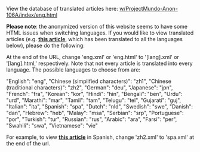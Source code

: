 View the database of translated articles here: [w/ProjectMundo-Anon-106A/index/eng.html](https://anonymous.4open.science/w/ProjectMundo-Anon-106A/index/eng.html)

**Please note**: the anonymized version of this website seems to have some HTML issues when switching languages. If you would like to view translated articles (e.g. [**this article**](https://anonymous.4open.science/w/ProjectMundo-Anon-106A/articles/10X1038_s41467-023-42766-6/zh2.xml), which has been translated to all the languages below), please do the following:

At the end of the URL, change 'eng.xml' or 'eng.html' to '[lang].xml' or '[lang].html,' respectively. Note that not every article is translated into every language. The possible languages to choose from are:

"English": "eng",
"Chinese (simplified characters)": "zh1",
"Chinese (traditional characters)": "zh2",
"German": "deu",
"Japanese": "jpn",
"French": "fra",
"Korean": "kor",
"Hindi": "hin",
"Bengali": "ben",
"Urdu": "urd",
"Marathi": "mar",
"Tamil": "tam",
"Telugu": "tel",
"Gujarati": "guj",
"Italian": "ita",
"Spanish": "spa",
"Dutch": "nld",
"Swedish": "swe",
"Danish": "dan",
"Hebrew": "heb",
"Malay": "msa",
"Serbian": "srp",
"Portuguese": "por",
"Turkish": "tur", 
"Russian": "rus",
"Arabic": "ara",
"Farsi": "per",
"Swahili": "swa",
"Vietnamese": "vie"


For example, to view [**this article**](https://anonymous.4open.science/w/ProjectMundo-Anon-106A/articles/10X1038_s41467-023-42766-6/zh2.xml) in Spanish, change 'zh2.xml' to 'spa.xml' at the end of the url.
